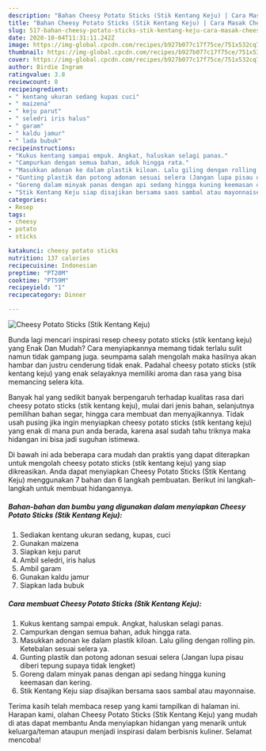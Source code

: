 ```yaml
---
description: "Bahan Cheesy Potato Sticks (Stik Kentang Keju) | Cara Masak Cheesy Potato Sticks (Stik Kentang Keju) Yang Lezat"
title: "Bahan Cheesy Potato Sticks (Stik Kentang Keju) | Cara Masak Cheesy Potato Sticks (Stik Kentang Keju) Yang Lezat"
slug: 517-bahan-cheesy-potato-sticks-stik-kentang-keju-cara-masak-cheesy-potato-sticks-stik-kentang-keju-yang-lezat
date: 2020-10-04T11:31:11.242Z
image: https://img-global.cpcdn.com/recipes/b927b077c17f75ce/751x532cq70/cheesy-potato-sticks-stik-kentang-keju-foto-resep-utama.jpg
thumbnail: https://img-global.cpcdn.com/recipes/b927b077c17f75ce/751x532cq70/cheesy-potato-sticks-stik-kentang-keju-foto-resep-utama.jpg
cover: https://img-global.cpcdn.com/recipes/b927b077c17f75ce/751x532cq70/cheesy-potato-sticks-stik-kentang-keju-foto-resep-utama.jpg
author: Birdie Ingram
ratingvalue: 3.8
reviewcount: 8
recipeingredient:
- " kentang ukuran sedang kupas cuci"
- " maizena"
- " keju parut"
- " seledri iris halus"
- " garam"
- " kaldu jamur"
- " lada bubuk"
recipeinstructions:
- "Kukus kentang sampai empuk. Angkat, haluskan selagi panas."
- "Campurkan dengan semua bahan, aduk hingga rata."
- "Masukkan adonan ke dalam plastik kiloan. Lalu giling dengan rolling pin. Ketebalan sesuai selera ya."
- "Gunting plastik dan potong adonan sesuai selera (Jangan lupa pisau diberi tepung supaya tidak lengket)"
- "Goreng dalam minyak panas dengan api sedang hingga kuning keemasan dan kering."
- "Stik Kentang Keju siap disajikan bersama saos sambal atau mayonnaise."
categories:
- Resep
tags:
- cheesy
- potato
- sticks

katakunci: cheesy potato sticks 
nutrition: 137 calories
recipecuisine: Indonesian
preptime: "PT20M"
cooktime: "PT59M"
recipeyield: "1"
recipecategory: Dinner

---
```



![Cheesy Potato Sticks (Stik Kentang Keju)](https://img-global.cpcdn.com/recipes/b927b077c17f75ce/751x532cq70/cheesy-potato-sticks-stik-kentang-keju-foto-resep-utama.jpg)

Bunda lagi mencari inspirasi resep cheesy potato sticks (stik kentang keju) yang Enak Dan Mudah? Cara menyiapkannya memang tidak terlalu sulit namun tidak gampang juga. seumpama salah mengolah maka hasilnya akan hambar dan justru cenderung tidak enak. Padahal cheesy potato sticks (stik kentang keju) yang enak selayaknya memiliki aroma dan rasa yang bisa memancing selera kita.

Banyak hal yang sedikit banyak berpengaruh terhadap kualitas rasa dari cheesy potato sticks (stik kentang keju), mulai dari jenis bahan, selanjutnya pemilihan bahan segar, hingga cara membuat dan menyajikannya. Tidak usah pusing jika ingin menyiapkan cheesy potato sticks (stik kentang keju) yang enak di mana pun anda berada, karena asal sudah tahu triknya maka hidangan ini bisa jadi suguhan istimewa.




Di bawah ini ada beberapa cara mudah dan praktis yang dapat diterapkan untuk mengolah cheesy potato sticks (stik kentang keju) yang siap dikreasikan. Anda dapat menyiapkan Cheesy Potato Sticks (Stik Kentang Keju) menggunakan 7 bahan dan 6 langkah pembuatan. Berikut ini langkah-langkah untuk membuat hidangannya.

<!--inarticleads1-->

##### Bahan-bahan dan bumbu yang digunakan dalam menyiapkan Cheesy Potato Sticks (Stik Kentang Keju):

1. Sediakan  kentang ukuran sedang, kupas, cuci
1. Gunakan  maizena
1. Siapkan  keju parut
1. Ambil  seledri, iris halus
1. Ambil  garam
1. Gunakan  kaldu jamur
1. Siapkan  lada bubuk




<!--inarticleads2-->

##### Cara membuat Cheesy Potato Sticks (Stik Kentang Keju):

1. Kukus kentang sampai empuk. Angkat, haluskan selagi panas.
1. Campurkan dengan semua bahan, aduk hingga rata.
1. Masukkan adonan ke dalam plastik kiloan. Lalu giling dengan rolling pin. Ketebalan sesuai selera ya.
1. Gunting plastik dan potong adonan sesuai selera (Jangan lupa pisau diberi tepung supaya tidak lengket)
1. Goreng dalam minyak panas dengan api sedang hingga kuning keemasan dan kering.
1. Stik Kentang Keju siap disajikan bersama saos sambal atau mayonnaise.




Terima kasih telah membaca resep yang kami tampilkan di halaman ini. Harapan kami, olahan Cheesy Potato Sticks (Stik Kentang Keju) yang mudah di atas dapat membantu Anda menyiapkan hidangan yang menarik untuk keluarga/teman ataupun menjadi inspirasi dalam berbisnis kuliner. Selamat mencoba!
